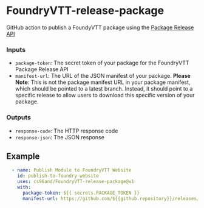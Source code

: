 # FoundryVTT-release-package
GitHub action to publish a FoundyVTT package using the [Package Release API](https://foundryvtt.com/article/package-release-api/)

### Inputs
- `package-token`: The secret token of your package for the FoundryVTT Package Release API
- `manifest-url`: The URL of the JSON manifest of your package.  **Please Note**: This is not the package manifest URL in your package manifest, which should be pointed to a latest branch. Instead, it should point to a specific release to allow users to download this specific version of your package.

### Outputs
- `response-code`: The HTTP response code
- `response-json`: The JSON response

## Example
```yaml
  - name: Publish Module to FoundryVTT Website
    id: publish-to-foundry-website
    uses: cs96and/FoundryVTT-release-package@v1
    with:
      package-token: ${{ secrets.PACKAGE_TOKEN }}
      manifest-url: https://github.com/${{github.repository}}/releases/download/${{github.event.release.tag_name}}/module.json
```

